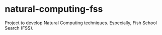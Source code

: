 natural-computing-fss
=====================

Project to develop Natural Computing techniques. Especially, Fish School Search (FSS).
